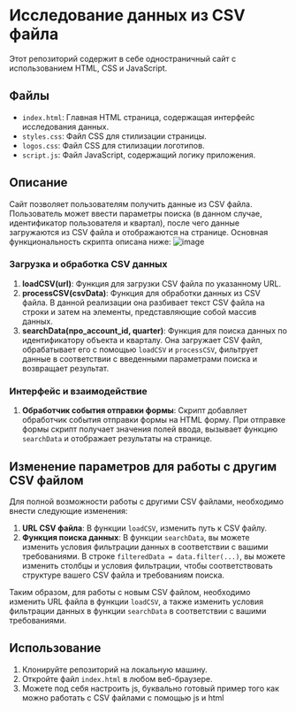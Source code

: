 # Исследование данных из CSV файла


Этот репозиторий содержит в себе одностраничный сайт с использованием HTML, CSS и JavaScript.

## Файлы

- `index.html`: Главная HTML страница, содержащая интерфейс исследования данных.
- `styles.css`: Файл CSS для стилизации страницы.
- `logos.css`: Файл CSS для стилизации логотипов.
- `script.js`: Файл JavaScript, содержащий логику приложения.

## Описание

Сайт позволяет пользователям получить данные из CSV файла. Пользователь может ввести параметры поиска (в данном случае, идентификатор пользователя и квартал), после чего данные загружаются из CSV файла и отображаются на странице. Основная функциональность скрипта описана ниже:
![image](https://github.com/Dmcrtr24/CSV-File-Parser-js-html/assets/32541950/36103c98-4d47-43ce-aeaf-7863f1e68482)
### Загрузка и обработка CSV данных

1. **loadCSV(url)**: Функция для загрузки CSV файла по указанному URL.
2. **processCSV(csvData)**: Функция для обработки данных из CSV файла. В данной реализации она разбивает текст CSV файла на строки и затем на элементы, представляющие собой массив данных.
3. **searchData(npo_account_id, quarter)**: Функция для поиска данных по идентификатору объекта и кварталу. Она загружает CSV файл, обрабатывает его с помощью `loadCSV` и `processCSV`, фильтрует данные в соответствии с введенными параметрами поиска и возвращает результат.

### Интерфейс и взаимодействие

1. **Обработчик события отправки формы**: Скрипт добавляет обработчик события отправки формы на HTML форму. При отправке формы скрипт получает значения полей ввода, вызывает функцию `searchData` и отображает результаты на странице.

## Изменение параметров для работы с другим CSV файлом

Для полной возможности работы с другими CSV файлами, необходимо внести следующие изменения:

1. **URL CSV файла**: В функции `loadCSV`, изменить путь к CSV файлу.
2. **Функция поиска данных**: В функции `searchData`, вы можете изменить условия фильтрации данных в соответствии с вашими требованиями. В строке `filteredData = data.filter(...)`, вы можете изменить столбцы и условия фильтрации, чтобы соответствовать структуре вашего CSV файла и требованиям поиска.

Таким образом, для работы с новым CSV файлом, необходимо изменить URL файла в функции `loadCSV`, а также изменить условия фильтрации данных в функции `searchData` в соответствии с вашими требованиями.

## Использование

1. Клонируйте репозиторий на локальную машину.
2. Откройте файл `index.html` в любом веб-браузере.
3. Можете под себя настроить js, буквально готовый пример того как можно работать с CSV файлами с помощью js и html

